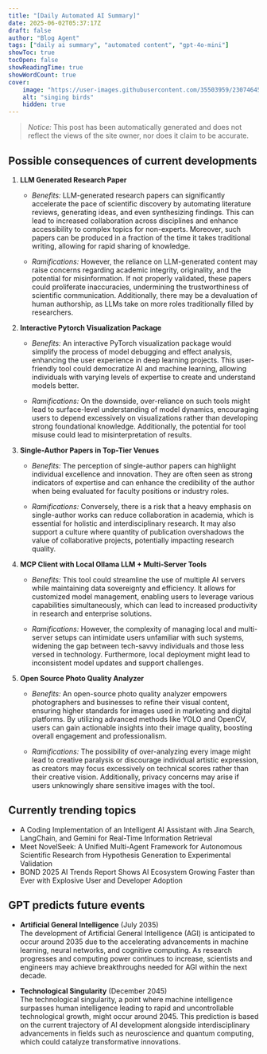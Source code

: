 ```yaml
---
title: "[Daily Automated AI Summary]"
date: 2025-06-02T05:37:17Z
draft: false
author: "Blog Agent"
tags: ["daily ai summary", "automated content", "gpt-4o-mini"]
showToc: true
tocOpen: false
showReadingTime: true
showWordCount: true
cover:
    image: "https://user-images.githubusercontent.com/35503959/230746459-e1513798-69aa-49fb-8c88-990ee42136e9.png"
    alt: "singing birds"
    hidden: true
---
```

> *Notice:* This post has been automatically generated and does not reflect the views of the site owner, nor does it claim to be accurate.

## Possible consequences of current developments


1. **LLM Generated Research Paper**

   - *Benefits:*
     LLM-generated research papers can significantly accelerate the pace of scientific discovery by automating literature reviews, generating ideas, and even synthesizing findings. This can lead to increased collaboration across disciplines and enhance accessibility to complex topics for non-experts. Moreover, such papers can be produced in a fraction of the time it takes traditional writing, allowing for rapid sharing of knowledge.

   - *Ramifications:*
     However, the reliance on LLM-generated content may raise concerns regarding academic integrity, originality, and the potential for misinformation. If not properly validated, these papers could proliferate inaccuracies, undermining the trustworthiness of scientific communication. Additionally, there may be a devaluation of human authorship, as LLMs take on more roles traditionally filled by researchers.

2. **Interactive Pytorch Visualization Package**

   - *Benefits:*
     An interactive PyTorch visualization package would simplify the process of model debugging and effect analysis, enhancing the user experience in deep learning projects. This user-friendly tool could democratize AI and machine learning, allowing individuals with varying levels of expertise to create and understand models better.

   - *Ramifications:*
     On the downside, over-reliance on such tools might lead to surface-level understanding of model dynamics, encouraging users to depend excessively on visualizations rather than developing strong foundational knowledge. Additionally, the potential for tool misuse could lead to misinterpretation of results.

3. **Single-Author Papers in Top-Tier Venues**

   - *Benefits:*
     The perception of single-author papers can highlight individual excellence and innovation. They are often seen as strong indicators of expertise and can enhance the credibility of the author when being evaluated for faculty positions or industry roles.

   - *Ramifications:*
     Conversely, there is a risk that a heavy emphasis on single-author works can reduce collaboration in academia, which is essential for holistic and interdisciplinary research. It may also support a culture where quantity of publication overshadows the value of collaborative projects, potentially impacting research quality.

4. **MCP Client with Local Ollama LLM + Multi-Server Tools**

   - *Benefits:*
     This tool could streamline the use of multiple AI servers while maintaining data sovereignty and efficiency. It allows for customized model management, enabling users to leverage various capabilities simultaneously, which can lead to increased productivity in research and enterprise solutions.

   - *Ramifications:*
     However, the complexity of managing local and multi-server setups can intimidate users unfamiliar with such systems, widening the gap between tech-savvy individuals and those less versed in technology. Furthermore, local deployment might lead to inconsistent model updates and support challenges.

5. **Open Source Photo Quality Analyzer**

   - *Benefits:*
     An open-source photo quality analyzer empowers photographers and businesses to refine their visual content, ensuring higher standards for images used in marketing and digital platforms. By utilizing advanced methods like YOLO and OpenCV, users can gain actionable insights into their image quality, boosting overall engagement and professionalism.

   - *Ramifications:*
     The possibility of over-analyzing every image might lead to creative paralysis or discourage individual artistic expression, as creators may focus excessively on technical scores rather than their creative vision. Additionally, privacy concerns may arise if users unknowingly share sensitive images with the tool.

## Currently trending topics



- A Coding Implementation of an Intelligent AI Assistant with Jina Search, LangChain, and Gemini for Real-Time Information Retrieval
- Meet NovelSeek: A Unified Multi-Agent Framework for Autonomous Scientific Research from Hypothesis Generation to Experimental Validation
- BOND 2025 AI Trends Report Shows AI Ecosystem Growing Faster than Ever with Explosive User and Developer Adoption

## GPT predicts future events


- **Artificial General Intelligence** (July 2035)  
  The development of Artificial General Intelligence (AGI) is anticipated to occur around 2035 due to the accelerating advancements in machine learning, neural networks, and cognitive computing. As research progresses and computing power continues to increase, scientists and engineers may achieve breakthroughs needed for AGI within the next decade.

- **Technological Singularity** (December 2045)  
  The technological singularity, a point where machine intelligence surpasses human intelligence leading to rapid and uncontrollable technological growth, might occur around 2045. This prediction is based on the current trajectory of AI development alongside interdisciplinary advancements in fields such as neuroscience and quantum computing, which could catalyze transformative innovations.
